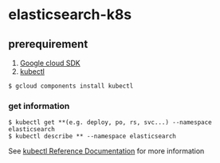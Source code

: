 # elasticsearch-k8s

## prerequirement
1. [Google cloud SDK](https://cloud.google.com/sdk/docs/quickstarts?hl=ja)
1. [kubectl](https://kubernetes.io/docs/user-guide/kubectl/)
```
$ gcloud components install kubectl
```

### get information
```
$ kubectl get **(e.g. deploy, po, rs, svc...) --namespace elasticsearch
$ kubectl describe ** --namespace elasticsearch
```
See [kubectl Reference Documentation](https://kubernetes.io/docs/user-guide/kubectl/) for more information

